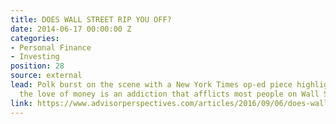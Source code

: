 ```yaml
---
title: DOES WALL STREET RIP YOU OFF?
date: 2014-06-17 00:00:00 Z
categories:
- Personal Finance
- Investing
position: 28
source: external
lead: Polk burst on the scene with a New York Times op-ed piece highlighting that
  the love of money is an addiction that afflicts most people on Wall Street.
link: https://www.advisorperspectives.com/articles/2016/09/06/does-wall-street-rip-off-your-clients
---
```


